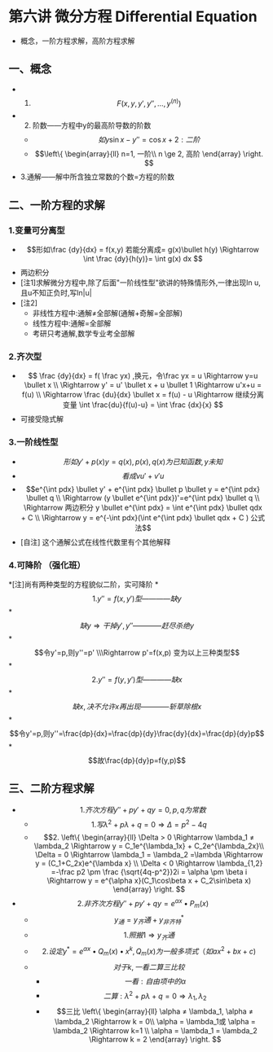 # 第六讲 微分方程 Differential Equation
* 概念，一阶方程求解，高阶方程求解

## 一、概念
* 1. $$ F(x,y,y',y'',\dots,y^{(n)}) $$
* 2. 阶数——方程中y的最高阶导数的阶数
    * $$如 y\sin x - y'' = \cos x + 2: 二阶 $$
    * $$\left\{ \begin{array}{ll} n=1, 一阶\\ n \ge 2, 高阶 \end{array} \right. $$
* 3.通解——解中所含独立常数的个数=方程的阶数

## 二、一阶方程的求解
### 1.变量可分离型
* $$形如\frac {dy}{dx} = f(x,y) 若能分离成= g(x)\bullet h(y) \Rightarrow \int \frac {dy}{h(y)}= \int g(x) dx $$
* 两边积分
* [注1]求解微分方程中,除了后面"一阶线性型"欲讲的特殊情形外,一律出现ln u,且u不知正负时,写ln|u|
* [注2]
    * 非线性方程中:通解≠全部解(通解+奇解=全部解)
    * 线性方程中:通解=全部解
    * 考研只考通解,数学专业考全部解
### 2.齐次型
* $$ \frac {dy}{dx} = f( \frac yx) ,换元，令\frac yx = u \Rightarrow y=u \bullet x \\  \Rightarrow y' = u' \bullet x + u \bullet 1 \Rightarrow u'x+u = f(u) \\ \Rightarrow \frac {du}{dx} \bullet x = f(u) - u \Rightarrow 继续分离变量 \int \frac{du}{f(u)-u} = \int \frac 
{dx}{x} $$
* 可接受隐式解

### 3.一阶线性型
* $$形如 y'+p(x)y=q(x),p(x),q(x)为已知函数,y未知$$
* $$看成vu'+v'u$$
* $$e^{\int pdx} \bullet y' + e^{\int pdx} \bullet p \bullet y = e^{\int pdx} \bullet q  \\ \Rightarrow (y \bullet e^{\int pdx})'=e^{\int pdx} \bullet q \\ \Rightarrow 两边积分 y \bullet e^{\int pdx}  = \int e^{\int pdx} \bullet qdx + C \\ \Rightarrow y = e^{-\int pdx}(\int e^{\int pdx} \bullet qdx + C ) 公式法$$
* [自注] 这个通解公式在线性代数里有个其他解释

### 4.可降阶 （强化班）
*[注]尚有两种类型的方程貌似二阶，实可降阶
    * $$1.y''=f(x,y')型 ————缺y$$
        * $$缺y\Rightarrow 干掉y',y'' ————赶尽杀绝y$$
        * $$令y'=p,则y''=p' \\\Rightarrow p'=f(x,p) 变为以上三种类型$$
    * $$2.y''=f(y,y')型————缺x$$
        * $$缺x,决不允许x再出现————斩草除根x $$
        * $$令y'=p,则y''=\frac{dp}{dx}=\frac{dp}{dy}\frac{dy}{dx}=\frac{dp}{dy}p$$
        * $$故\frac{dp}{dy}p=f(y,p)$$

## 三、二阶方程求解
* $$1.齐次方程 y'' + py' + qy = 0, p,q为常数$$
    * $$1. 写 \lambda^2+p\lambda+q =0 \Rightarrow \Delta = p^2-4q$$
    * $$2. \left\{ \begin{array}{ll} \Delta  > 0 \Rightarrow \lambda_1 ≠ \lambda_2 \Rightarrow y = C_1e^{\lambda_1x} + C_2e^{\lambda_2x}\\ \Delta  = 0 \Rightarrow \lambda_1 = \lambda_2 =\lambda \Rightarrow y = (C_1+C_2x)e^{\lambda x} \\ \Delta  < 0 \Rightarrow \lambda_{1,2} =-\frac p2 \pm \frac {\sqrt{4q-p^2}}2i = \alpha \pm \beta i \Rightarrow y = e^{\alpha x}(C_1\cos\beta x + C_2\sin\beta x) \end{array} \right. $$
* $$2.非齐次方程 y'' + py' + qy =e^{\alpha x} \bullet P_m(x)  $$
    * $$y_通=y_齐通+y^*_{非齐特}$$
    * $$1.照搬1 \Rightarrow y_齐通 $$
    * $$2.设定y^* = e^{\alpha x} \bullet Q_m(x) \bullet x^k, Q_m(x)为一般多项式（如ax^2+bx+c)$$
    * $$对于k,一看二算三比较$$
        * $$ 一看:自由项中的 \alpha $$
        * $$ 二算:\lambda^2+p\lambda+q =0 \Rightarrow \lambda_1, \lambda_2 $$
        * $$三比 \left\{ \begin{array}{ll} \alpha ≠ \lambda_1, \alpha ≠ \lambda_2 \Rightarrow k = 0\\ \alpha = \lambda_1或 \alpha = \lambda_2 \Rightarrow  k=1 \\ \alpha = \lambda_1 = \lambda_2  \Rightarrow k = 2 \end{array} \right. $$






    


